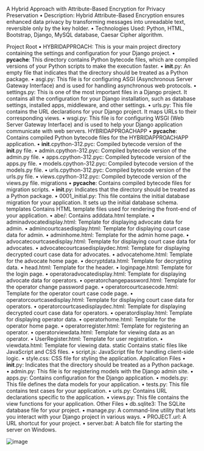 A Hybrid Approach with Attribute-Based Encryption for Privacy Preservation
• Description: Hybrid Attribute-Based Encryption ensures enhanced data privacy by transforming messages into 
unreadable text, reversible only by the key holder.
• Technologies Used: Python, HTML, Bootstrap, Django, MySQL database, Caesar Cipher algorithm.

Project Root
•	HYBRIDAPPROACH: This is your main project directory containing the settings and configuration for your Django project.
•	__pycache__: This directory contains Python bytecode files, which are compiled versions of your Python scripts to make the execution faster.
•	__init__.py: An empty file that indicates that the directory should be treated as a Python package.
•	asgi.py: This file is for configuring ASGI (Asynchronous Server Gateway Interface) and is used for handling asynchronous web protocols.
•	settings.py: This is one of the most important files in a Django project. It contains all the configuration for your Django installation, such as database settings, installed apps, middleware, and other settings.
•	urls.py: This file contains the URL declarations for your Django project. It maps URLs to their corresponding views.
•	wsgi.py: This file is for configuring WSGI (Web Server Gateway Interface) and is used to help your Django application communicate with web servers.
HYBRIDAPPROACHAPP
•	__pycache__: Contains compiled Python bytecode files for the HYBRIDAPPROACHAPP application.
•	__init__.cpython-312.pyc: Compiled bytecode version of the __init__.py file.
•	admin.cpython-312.pyc: Compiled bytecode version of the admin.py file.
•	apps.cpython-312.pyc: Compiled bytecode version of the apps.py file.
•	models.cpython-312.pyc: Compiled bytecode version of the models.py file.
•	urls.cpython-312.pyc: Compiled bytecode version of the urls.py file.
•	views.cpython-312.pyc: Compiled bytecode version of the views.py file.
migrations
•	__pycache__: Contains compiled bytecode files for migration scripts.
•	__init__.py: Indicates that the directory should be treated as a Python package.
•	0001_initial.py: This file contains the initial database migration for your application. It sets up the initial database schema.
templates
Contains HTML template files used for rendering the front-end of your application.
•	abe/: Contains adddata.html template.
•	adminadvocatedisplay.html: Template for displaying advocate data for admin.
•	admincourtcasedisplay.html: Template for displaying court case data for admin.
•	adminhome.html: Template for the admin home page.
•	advocatecourtcasedisplay.html: Template for displaying court case data for advocates.
•	advocatecourtcasedisplaydec.html: Template for displaying decrypted court case data for advocates.
•	advocatehome.html: Template for the advocate home page.
•	decryptdata.html: Template for decrypting data.
•	head.html: Template for the header.
•	loginpage.html: Template for the login page.
•	operatoradvocatedisplay.html: Template for displaying advocate data for operators.
•	operatorchangepassword.html: Template for the operator change password page.
•	operatorcourtcasecode.html: Template for the operator court case code page.
•	operatorcourtcasedisplay.html: Template for displaying court case data for operators.
•	operatorcourtcasedisplaydec.html: Template for displaying decrypted court case data for operators.
•	operatordisplay.html: Template for displaying operator data.
•	operatorhome.html: Template for the operator home page.
•	operatorregister.html: Template for registering an operator.
•	operatorviewdata.html: Template for viewing data as an operator.
•	UserRegister.html: Template for user registration.
•	viewdata.html: Template for viewing data.
static
Contains static files like JavaScript and CSS files.
•	script.js: JavaScript file for handling client-side logic.
•	style.css: CSS file for styling the application.
Application Files
•	__init__.py: Indicates that the directory should be treated as a Python package.
•	admin.py: This file is for registering models with the Django admin site.
•	apps.py: Contains configuration for the Django application.
•	models.py: This file defines the data models for your application.
•	tests.py: This file contains test cases for your application.
•	urls.py: Contains URL declarations specific to the application.
•	views.py: This file contains the view functions for your application.
Other Files
•	db.sqlite3: The SQLite database file for your project.
•	manage.py: A command-line utility that lets you interact with your Django project in various ways.
•	PROJECT.url: A URL shortcut for your project.
•	server.bat: A batch file for starting the server on Windows.

![image](https://github.com/arjun3536/A-Hybrid-Approach-with-Attribute-Based-Encryption-for-Privacy-Preservation1/assets/153887720/2bf9a9a5-8606-49ba-a742-72cd096d83f0)


